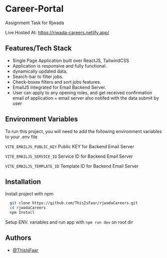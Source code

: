 # Career-Portal

Assignment Task for Rjwada

Live Hosted At: https://rjwada-careers.netlify.app/

## Features/Tech Stack

- Single Page Application built over ReactJS, TailwindCSS
- Application is responsive and fully functional.
- dynamically updated data.
- Search-bar to filter jobs.
- Check-boxex filters and sort jobs features.
- EmailJS Integrated for Email Backend Server.
- User can apply to any opening roles, and get received confirmation email of application + email server also notifed with the data submit by user

## Environment Variables

To run this project, you will need to add the following environment variables to your .env file

`VITE_EMAILJS_PUBLIC_KEY` Public KEY for Backend Email Server

`VITE_EMAILJS_SERVICE_ID` Service ID for Backend Email Server

`VITE_EMAILJS_TEMPLATE_ID` Template ID for Backend Email Server

## Installation

Install project with npm

```bash
  git clone https://github.com/ThisIsFaar/rjwadaCareers.git
  cd rjwadaCareers
  npm Install
```

Setup ENV. variables and run app with `npm run dev` on root dir

## Authors

- [@ThisIsFaar](https://www.github.com/thisisfaar)
